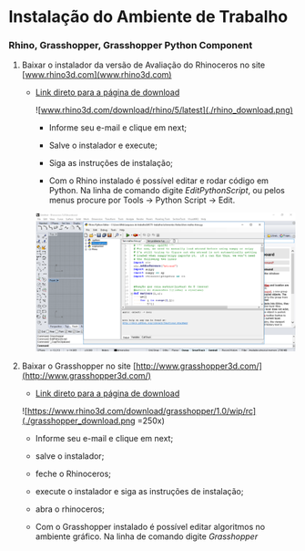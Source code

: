 # Instalação do Ambiente de Trabalho
### Rhino, Grasshopper, Grasshopper Python Component

1. Baixar o instalador da versão de Avaliação do Rhinoceros no site [www.rhino3d.com](www.rhino3d.com)

   -  [Link direto para a página de download](www.rhino3d.com/download/rhino/5/latest)
   
   
      ![www.rhino3d.com/download/rhino/5/latest](./rhino_download.png)

      - Informe seu e-mail e clique em next;
      
      - Salve o instalador e execute;
      
      - Siga as instruções de instalação;
    
      - Com  o Rhino instalado é possível editar e rodar código em Python. Na linha de comando digite *EditPythonScript*, ou pelos menus procure por Tools -> Python Script -> Edit.
       
      ![Tela do editor de scrips Python do Rhino](./EditPythonScript.png)
          
      
1. Baixar o Grasshopper no site [http://www.grasshopper3d.com/](http://www.grasshopper3d.com/)
   
   - [Link direto para a página de download](https://www.rhino3d.com/download/grasshopper/1.0/wip/rc)
   
   
    ![https://www.rhino3d.com/download/grasshopper/1.0/wip/rc](./grasshopper_download.png =250x)
    
    
      - Informe seu e-mail e clique em next;
      
      - salve o instalador;
      
      - feche o Rhinoceros;
      
      - execute o instalador e siga as instruções de instalação;
      
      - abra o rhinoceros;
    
      - Com  o Grasshopper instalado é possível editar algoritmos no ambiente gráfico. Na linha de comando digite *Grasshopper*
      
      
    
